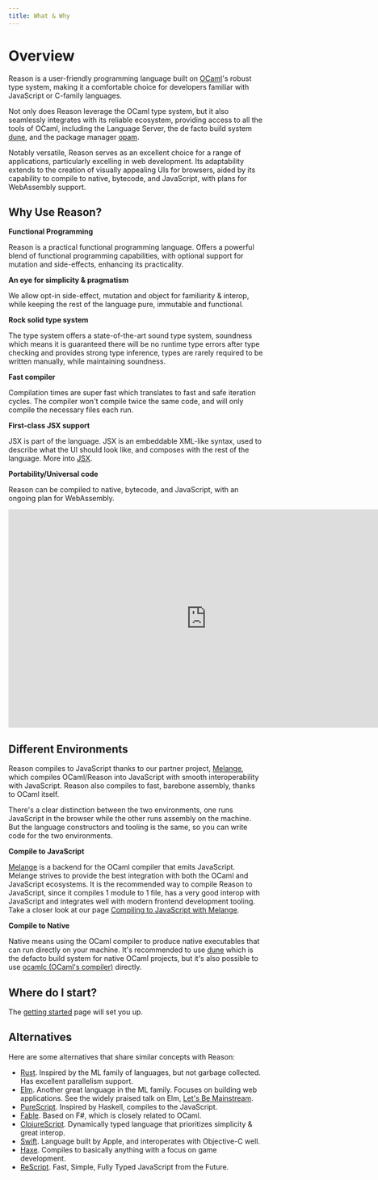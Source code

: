 ```yaml
---
title: What & Why
---
```


# Overview

Reason is a user-friendly programming language built on [OCaml](http://ocaml.org)'s robust type system, making it a comfortable choice for developers familiar with JavaScript or C-family languages.

Not only does Reason leverage the OCaml type system, but it also seamlessly integrates with its reliable ecosystem, providing access to all the tools of OCaml, including the Language Server, the de facto build system [dune](https://dune.build), and the package manager [opam](https://opam.ocaml.org).

Notably versatile, Reason serves as an excellent choice for a range of applications, particularly excelling in web development. Its adaptability extends to the creation of visually appealing UIs for browsers, aided by its capability to compile to native, bytecode, and JavaScript, with plans for WebAssembly support.

## Why Use Reason?

**Functional Programming**

Reason is a practical functional programming language. Offers a powerful blend of functional programming capabilities, with optional support for mutation and side-effects, enhancing its practicality.

**An eye for simplicity & pragmatism**

We allow opt-in side-effect, mutation and object for familiarity & interop, while keeping the rest of the language pure, immutable and functional.

**Rock solid type system**

The type system offers a state-of-the-art sound type system, soundness  which means it is guaranteed there will be no runtime type errors after type checking and provides strong type inference, types are rarely required to be written manually, while maintaining soundness.

**Fast compiler**

Compilation times are super fast which translates to fast and safe iteration cycles. The compiler won't compile twice the same code, and will only compile the necessary files each run.

**First-class JSX support**

JSX is part of the language. JSX is an embeddable XML-like syntax, used to describe what the UI should look like, and composes with the rest of the language. More into [JSX](jsx.md).

**Portability/Universal code**

Reason can be compiled to native, bytecode, and JavaScript, with an ongoing plan for WebAssembly.

<iframe
  width="784"
  height="432"
  src="https://www.youtube.com/embed/5fG_lyNuEAw?si=HPFaMIMIX0Krn2wK"
  title="Jordan Walke - Keynote ReasonConf US 2019"
  frameborder="0" allow="accelerometer; autoplay; clipboard-write; encrypted-media; gyroscope; picture-in-picture; web-share"
  allowfullscreen>
</iframe>

## Different Environments

Reason compiles to JavaScript thanks to our partner project, [Melange](compiling-to-js-with-melange.md), which compiles OCaml/Reason into JavaScript with smooth interoperability with JavaScript. Reason also compiles to fast, barebone assembly, thanks to OCaml itself.

There's a clear distinction between the two environments, one runs JavaScript in the browser while the other runs assembly on the machine. But the language constructors and tooling is the same, so you can write code for the two environments.

**Compile to JavaScript**

[Melange](compiling-to-js-with-melange.md) is a backend for the OCaml compiler that emits JavaScript. Melange strives to provide the best integration with both the OCaml and JavaScript ecosystems. It is the recommended way to compile Reason to JavaScript, since it compiles 1 module to 1 file, has a very good interop with JavaScript and integrates well with modern frontend development tooling. Take a closer look at our page [Compiling to JavaScript with Melange](compiling-to-js-with-melange.md).

**Compile to Native**

Native means using the OCaml compiler to produce native executables that can run directly on your machine. It's recommended to use [dune](https://dune.build) which is the defacto build system for native OCaml projects, but it's also possible to use [ocamlc (OCaml's compiler)](https://ocaml.org/docs/compiling-ocaml-projects) directly.

## Where do I start?

The [getting started](getting-started.md) page will set you up.

## Alternatives

Here are some alternatives that share similar concepts with Reason:

- [Rust](http://rust-lang.org). Inspired by the ML family of languages, but not garbage collected. Has excellent parallelism support.
- [Elm](http://elm-lang.org). Another great language in the ML family. Focuses on building web applications. See the widely praised talk on Elm, [Let's Be Mainstream](https://www.youtube.com/watch?v=oYk8CKH7OhE).
- [PureScript](http://www.purescript.org). Inspired by Haskell, compiles to the JavaScript.
- [Fable](http://fable.io/). Based on F#, which is closely related to OCaml.
- [ClojureScript](https://clojurescript.org). Dynamically typed language that prioritizes simplicity & great interop.
- [Swift](https://www.apple.com/swift/). Language built by Apple, and interoperates with Objective-C well.
- [Haxe](https://haxe.org). Compiles to basically anything with a focus on game development.
- [ReScript](rescript-lang.org). Fast, Simple, Fully Typed JavaScript from the Future.
